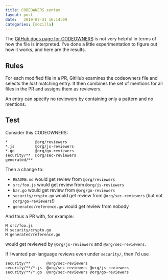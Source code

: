 ```yaml
---
title: CODEOWNERS syntax
layout: post
date:   2019-07-31 16:14:09
categories: [mozilla]
---
```


The [GitHub docs page for CODEOWNERS](https://help.github.com/en/articles/about-code-owners) is not very helpful in terms of how the file is interpreted.
I've done a little experimentation to figure out how it works, and here are the results.

## Rules

For each modified file in a PR, GitHub examines the codeowners file and selects the *last* matching entry.
It then combines the set of mentions for all files in the PR and assigns them as reviewers.

An entry can specify no reviewers by containing only a pattern and no mentions.

## Test

Consider this CODEOWNERS:

```
*            @org/reviewers
*.js         @org/js-reviewers
*.go         @org/go-reviewers
security/**  @org/sec-reviewers
generated/**
```

Then a change to:

* `README.md` would get review from `@org/reviewers`
* `src/foo.js` would get review from `@org/js-reviewers`
* `bar.go` would get review from `@org/go-reviewers`
* `security/crypto.go` would get review from `@org/sec-reviewers` (but not `@org/go-reviewers`!)
* `generated/reference.go` would get review from nobody

And thus a PR with, for example:
```
M src/foo.js
M security/crypto.go
M generated/reference.go
```

would get reviewed by `@org/js-reviewers` and `@org/sec-reviewers`.

If I wanted per-language reviews even under `security/`, then I'd use

```
security/**       @org/sec-reviewers
security/**/*.js  @org/sec-reviewers @org/js-reviewers
security/**/*.go  @org/sec-reviewers @org/go-reviewers
```
